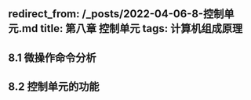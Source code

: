 redirect_from: /_posts/2022-04-06-8-控制单元.md
title: 第八章 控制单元
tags: 计算机组成原理
---

## 8.1 微操作命令分析




## 8.2 控制单元的功能